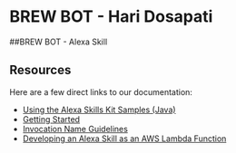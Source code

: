 # BREW BOT - Hari Dosapati

##BREW BOT - Alexa Skill


## Resources
Here are a few direct links to our documentation:

- [Using the Alexa Skills Kit Samples (Java)](https://developer.amazon.com/appsandservices/solutions/alexa/alexa-skills-kit/docs/using-the-alexa-skills-kit-samples-java)
- [Getting Started](https://developer.amazon.com/appsandservices/solutions/alexa/alexa-skills-kit/getting-started-guide)
- [Invocation Name Guidelines](https://developer.amazon.com/public/solutions/alexa/alexa-skills-kit/docs/choosing-the-invocation-name-for-an-alexa-skill)
- [Developing an Alexa Skill as an AWS Lambda Function](https://developer.amazon.com/appsandservices/solutions/alexa/alexa-skills-kit/docs/developing-an-alexa-skill-as-a-lambda-function)
